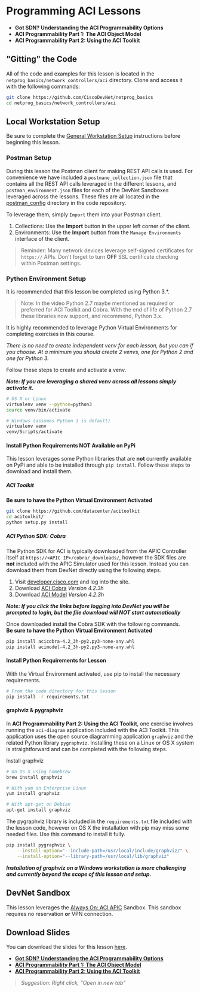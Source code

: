 # Programming ACI Lessons

* **Got SDN? Understanding the ACI Programmability Options**
* **ACI Programmability Part 1: The ACI Object Model**
* **ACI Programmability Part 2: Using the ACI Toolkit**

## "Gitting" the Code
All of the code and examples for this lesson is located in the `netprog_basics/network_controllers/aci` directory.  Clone and access it with the following commands:

```bash
git clone https://github.com/CiscoDevNet/netprog_basics
cd netprog_basics/network_controllers/aci
```

## Local Workstation Setup
Be sure to complete the [General Workstation Setup](https://github.com/CiscoDevNet/netprog_basics/blob/master/readme_resources/workstation_setup.md) instructions before beginning this lesson.  

### Postman Setup
During this lesson the Postman client for making REST API calls is used.  For convenience we have included a `postmane_collection.json` file that contains all the REST API calls leveraged in the different lessons, and `postman_environment.json` files for each of the DevNet Sandboxes leveraged across the lessons.  These files are all located in the [postman_config](https://github.com/CiscoDevNet/netprog_basics/postman_config) directory in the code repository.  

To leverage them, simply `Import` them into your Postman client.  

1. Collections: Use the **Import** button in the upper left corner of the client.
2. Environments: Use the **Import** button from the `Manage Environments` interface of the client.  

> Reminder: Many network devices leverage self-signed certificates for `https://` APIs.  Don't forget to turn **OFF** SSL certificate checking within Postman settings.

### Python Environment Setup
It is recommended that this lesson be completed using Python 3.*.

> Note: In the video Python 2.7 maybe mentioned as required or preferred for ACI Toolkit and Cobra. With the end of life of Python 2.7 these libraries now support, and recommend, Python 3.x.

It is highly recommended to leverage Python Virtual Environments for completing exercises in this course.  

*There is no need to create independent venv for each lesson, but you can if you choose.  At a minimum you should create 2 venvs, one for Python 2 and one for Python 3.*  

Follow these steps to create and activate a venv.  

***Note: If you are leveraging a shared venv across all lessons simply activate it.***

```bash
# OS X or Linux
virtualenv venv --python=python3
source venv/bin/activate
```

```bash
# Windows (assumes Python 3 is default)
virtualenv venv 
venv/Scripts/activate 
```

#### Install Python Requirements **NOT** Available on PyPi
This lesson leverages some Python libraries that are **not** currently available on PyPi and able to be installed through `pip install`.  Follow these steps to download and install them.  

##### ACI Toolkit
**Be sure to have the Python Virtual Environment Activated**

```bash
git clone https://github.com/datacenter/acitoolkit
cd acitoolkit/
python setup.py install
```

##### ACI Python SDK: Cobra
The Python SDK for ACI is typically downloaded from the APIC Controller itself at `https://<APIC IP>/cobra/_downloads/`, however the SDK files are **not** included with the APIC Simulator used for this lesson.  Instead you can download them from DevNet directly using the following steps.  

1. Visit [developer.cisco.com](https://developer.cisco.com) and log into the site.  
2. Download [ACI Cobra](https://d1nmyq4gcgsfi5.cloudfront.net/fileMedia/1f3d41ce-d154-44e3-74c1-d6cf3b525eaa/acicobra-4.2_3h-py2.py3-none-any.whl) *Version 4.2.3h*
3. Download [ACI Model](https://d1nmyq4gcgsfi5.cloudfront.net/fileMedia/b3b69aa3-891b-41ff-46db-a73b4b215860/acimodel-4.2_3h-py2.py3-none-any.whl) *Version 4.2.3h*

***Note: If you click the links before logging into DevNet you will be prompted to login, but the file download will NOT start automatically***

Once downloaded install the Cobra SDK with the following commands.  
**Be sure to have the Python Virtual Environment Activated**

```bash
pip install acicobra-4.2_3h-py2.py3-none-any.whl
pip install acimodel-4.2_3h-py2.py3-none-any.whl
```

#### Install Python Requirements for Lesson
With the Virtual Environment activated, use pip to install the necessary requirements.  

```bash
# From the code directory for this lesson
pip install -r requirements.txt
```

#### graphviz & pygraphviz
In **ACI Programmability Part 2: Using the ACI Toolkit**, one exercise involves running the `aci-diagram` application included with the ACI Toolkit.  This application uses the open source diagramming application `graphviz` and the related Python library `pygraphviz`.  Installing these on a Linux or OS X system is straightforward and can be completed with the following steps.  

Install graphviz

```bash
# On OS X using homebrew
brew install graphviz

# With yum on Enterprise Linux
yum install graphviz

# With apt-get on Debian
apt-get install graphviz
```

The pygraphviz library is included in the `requirements.txt` file included with the lesson code, however on OS X the installation with pip may miss some needed files.  Use this command to install it fully.  

```bash
pip install pygraphviz \
    --install-option="--include-path=/usr/local/include/graphviz/" \
    --install-option="--library-path=/usr/local/lib/graphviz"
```

***Installation of graphviz on a Windows workstation is more challenging and currently beyond the scope of this lesson and setup.***

## DevNet Sandbox
This lesson leverages the [Always On: ACI APIC](https://devnetsandbox.cisco.com/RM/Diagram/Index/5a229a7c-95d5-4cfd-a651-5ee9bc1b30e2?diagramType=Topology) Sandbox.  This sandbox requires no reservation **or** VPN connection.  


## Download Slides

You can download the slides for this lesson [here](). 

* [**Got SDN? Understanding the ACI Programmability Options**](https://developer.cisco.com/fileMedia/download/6901ba9f-d1a0-3c07-a390-ce694135e820)
* [**ACI Programmability Part 1: The ACI Object Model**](https://developer.cisco.com/fileMedia/download/4fc2c770-7699-3ff0-abb3-84a22d86ea6e)
* [**ACI Programmability Part 2: Using the ACI Toolkit**](https://developer.cisco.com/fileMedia/download/7e077dc8-c979-39f6-a53c-b39659413dab)


> *Suggestion: Right click, "Open in new tab"*